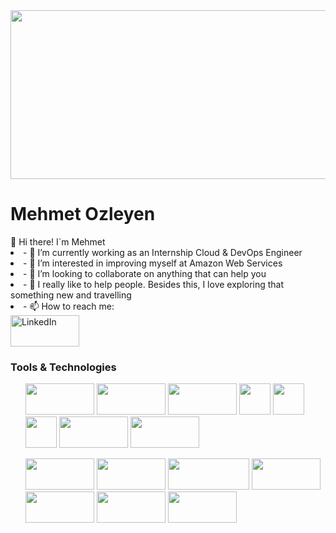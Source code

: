 <img src="https://www.prepaway.com/design/img/courses/9475.jpg" width="1700" height="270">
<h1><strong>Mehmet Ozleyen</strong></h1>
👋 Hi there!  I`m Mehmet
<li>- 🔭 I’m currently working as an Internship Cloud & DevOps Engineer</li>
<li>- 🌱 I’m interested in improving myself at Amazon Web Services</li>
<li>- 👯 I’m looking to collaborate on anything that can help you</li>
<li>- 🤔 I really like to help people. Besides this, I love exploring that something new and travelling</li>
<li>- 📫 How to reach me: </li>
<body>
<a href="https://www.linkedin.com/in/mehmet-ozleyen/" target="_blank">
<img src="https://user-images.githubusercontent.com/94003285/160731003-4e6ab064-1fa0-4e04-beb8-f207e2312932.png" alt="LinkedIn" width="110px" height="50px">
</a>
</body>
<h3>Tools & Technologies</h3>
 <ul>  
<img src="https://www.turbogeek.co.uk/wp-content/uploads/2018/11/hashicorp-terraform-banner.png" width="110" height="50">  <img src="https://res.cloudinary.com/practicaldev/image/fetch/s--0h5bkq-D--/c_imagga_scale,f_auto,fl_progressive,h_900,q_auto,w_1600/https://dev-to-uploads.s3.amazonaws.com/i/i0dyl2hs1upd539p6k25.jpg" width="110" height="50">  <img src="https://www.zend.com/sites/default/files/image/2019-09/plugin-aws.jpg" width="110" height="50">  <img src="https://logos-download.com/wp-content/uploads/2018/09/Kubernetes_Logo.png" width="50" height="50"> <img src="https://1000logos.net/wp-content/uploads/2017/03/Symbol-Linux.jpg" width="50px" height="50px"> <img src="https://upload.wikimedia.org/wikipedia/commons/thumb/9/9a/Visual_Studio_Code_1.35_icon.svg/2048px-Visual_Studio_Code_1.35_icon.svg.png" width="50" height="50"> <img src="https://www.kindpng.com/picc/m/715-7156771_grafana-png-grafana-logo-transparent-png.png" width="110" height="50"> <img src="https://www.seekpng.com/png/detail/321-3216936_jira-agile-logo-jira-service-desk-logo.png" width="110" height="50">  

 </ul>
 <ul>
                                                                                                                      
<img src="https://res.cloudinary.com/practicaldev/image/fetch/s--Tnjdmvd3--/c_imagga_scale,f_auto,fl_progressive,h_900,q_auto,w_1600/https://dev-to-uploads.s3.amazonaws.com/i/iut5bis60lukw02yoe3j.jpg" width="110" height="50"> 
<img src="https://cms-assets.tutsplus.com/uploads/users/1199/posts/25940/preview_image/ansible.png" width="110" height="50">  <img src="https://www.kindpng.com/picc/m/745-7454540_apache-maven-hd-png-download.png" width="130" height="50">
<img src="https://flyclipart.com/thumbs/set-up-docker-swarm-cluster-using-consul-dzone-cloud-docker-swarm-logo-1074961.png" width="110" height="50">  <img src="https://www.devopstechlab.com/wp-content/uploads/2018/01/jenkins-banner-1500x430.jpg" width="110" height="50"> 
<img src="https://cdn.hashnode.com/res/hashnode/image/upload/v1648922226106/ReijKvWX1.png" width="110" height="50">  <img src="https://www.cncf.io/wp-content/uploads/2020/08/prometheusBanner-1.png" width="110" height="50"> 
 </ul>






